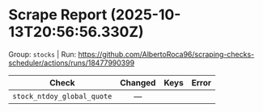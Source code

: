# Scrape Report (2025-10-13T20:56:56.330Z)

Group: `stocks`  |  Run: https://github.com/AlbertoRoca96/scraping-checks-scheduler/actions/runs/18477990399

| Check | Changed | Keys | Error |
|---|:---:|:--|:--|
| `stock_ntdoy_global_quote` | — |  |  |
